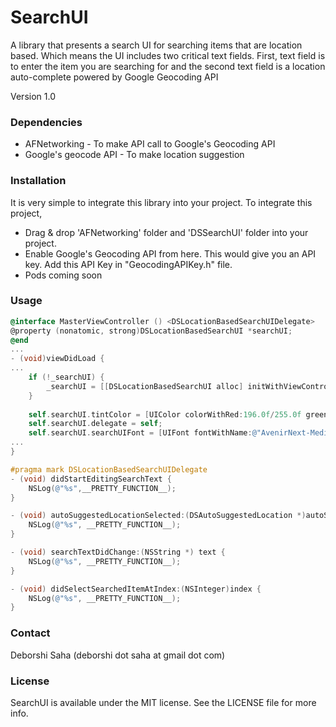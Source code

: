 # SearchUI

A library that presents a search UI for searching items that are location based. Which means the UI includes two critical text fields. First, text field is to enter the item you are searching for and the second text field is a location auto-complete powered by Google Geocoding API

Version 1.0

### Dependencies
 * AFNetworking - To make API call to Google's Geocoding API
 * Google's geocode API - To make location suggestion

### Installation
It is very simple to integrate this library into your project. To integrate this project, 
 * Drag & drop 'AFNetworking' folder and 'DSSearchUI' folder into your project.
 * Enable Google's Geocoding API from here. This would give you an API key. Add this API Key in "GeocodingAPIKey.h" file.
 * Pods coming soon
 
### Usage

```objective-c
@interface MasterViewController () <DSLocationBasedSearchUIDelegate>
@property (nonatomic, strong)DSLocationBasedSearchUI *searchUI;
@end
...
- (void)viewDidLoad {
...
    if (!_searchUI) {
        _searchUI = [[DSLocationBasedSearchUI alloc] initWithViewController:self];
    }
    
    self.searchUI.tintColor = [UIColor colorWithRed:196.0f/255.0f green:2.0f/255.0f blue:2.0f/255.0f alpha:1.0f];
    self.searchUI.delegate = self;
    self.searchUI.searchUIFont = [UIFont fontWithName:@"AvenirNext-Medium" size:16.0f];
...
}

#pragma mark DSLocationBasedSearchUIDelegate
- (void) didStartEditingSearchText {
    NSLog(@"%s",__PRETTY_FUNCTION__);
}

- (void) autoSuggestedLocationSelected:(DSAutoSuggestedLocation *)autoSuggestedLocationItem {
    NSLog(@"%s", __PRETTY_FUNCTION__);
}

- (void) searchTextDidChange:(NSString *) text {
    NSLog(@"%s", __PRETTY_FUNCTION__);
}

- (void) didSelectSearchedItemAtIndex:(NSInteger)index {
    NSLog(@"%s", __PRETTY_FUNCTION__);
}
```
### Contact
Deborshi Saha (deborshi dot saha at gmail dot com)

### License
SearchUI is available under the MIT license. See the LICENSE file for more info.
